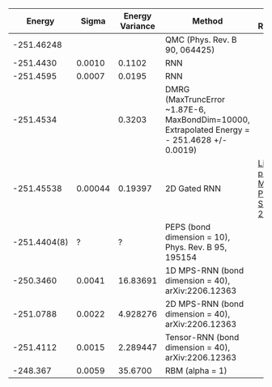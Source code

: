 | Energy                | Sigma           | Energy Variance  | Method                                                           | Data Repository                     |
|-----------------------|-----------------|------------------|------------------------------------------------------------------|-------------------------------------|
| -251.46248            |                 |                  | QMC  (Phys. Rev. B 90, 064425)                                   |                                     |
| -251.4430             | 0.0010          | 0.1102           | RNN                                                              |                                     |
| -251.4595             | 0.0007          | 0.0195           | RNN                                                              |                                     |
| -251.4534             |                 | 0.3203           | DMRG (MaxTruncError ~1.87E-6, MaxBondDim=10000, Extrapolated Energy =  - 251.4628 +/- 0.0019)
| -251.45538            | 0.00044         | 0.19397          | 2D Gated RNN                                                     | [Link to paper at ML for Physical Sciences 2021](https://ml4physicalsciences.github.io/2021/files/NeurIPS_ML4PS_2021_92.pdf)
| -251.4404(8)          | ?               | ?                | PEPS (bond dimension = 10), Phys. Rev. B 95, 195154              |                                     |
| -250.3460             | 0.0041          | 16.83691         | 1D MPS-RNN (bond dimension = 40), arXiv:2206.12363               |                                     |
| -251.0788             | 0.0022          | 4.928276         | 2D MPS-RNN (bond dimension = 40), arXiv:2206.12363               |                                     |
| -251.4112             | 0.0015          | 2.289447         | Tensor-RNN (bond dimension = 40), arXiv:2206.12363               |                                     |
| -248.367              | 0.0059          | 35.6700          | RBM (alpha = 1)                                                  |                                     |
